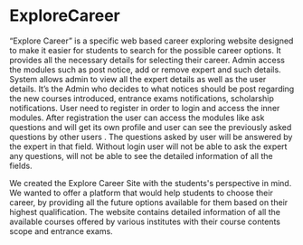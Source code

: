 # ExploreCareer
“Explore Career” is a specific web based career exploring website designed to make it easier for students to search for the possible career options. It provides all the necessary details for selecting their career.
Admin access the modules such as post notice, add or remove expert and such details. System allows admin to view all the expert details as well as the user details.
It’s the Admin who decides to what notices should be post regarding the new courses introduced, entrance exams notifications, scholarship notifications.
User need to register in order to login and access the inner modules. After registration the user can access the modules like ask questions and will get its own profile and user can see the previously asked questions by other users . The questions asked by user will be answered by the expert in that field. 
Without login user will not be able to ask the expert any questions, will not be able to see the detailed information of all the fields.



We created the Explore Career Site  with the students's perspective in mind. We wanted to offer a platform that would help students to choose their career, by providing all the future options available for them based on their highest qualification.
The website contains detailed information of all the available courses offered by various institutes with their course contents scope and entrance exams.
